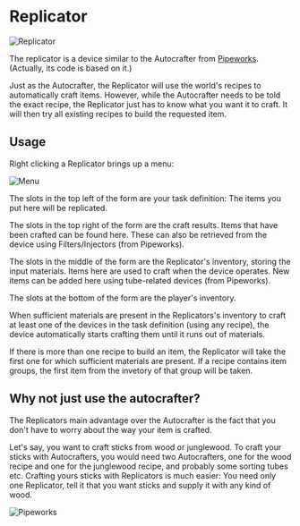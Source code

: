 Replicator
==========

![Replicator](/../doc/screens/replicator.png?raw=true)

The replicator is a device similar to the Autocrafter from [Pipeworks](http://vanessae.github.io/pipeworks/). (Actually, its code is based on it.)

Just as the Autocrafter, the Replicator will use the world's recipes to automatically craft items. However, while the Autocrafter needs to be told the exact recipe, the Replicator just has to know what you want it to craft. It will then try all existing recipes to build the requested item.

Usage
-----

Right clicking a Replicator brings up a menu:

![Menu](/../doc/screens/menu.png?raw=true)

The slots in the top left of the form are your task definition: The items you put here will be replicated. 

The slots in the top right of the form are the craft results. Items that have been crafted can be found here. These can also be retrieved from the device using Filters/Injectors (from Pipeworks).

The slots in the middle of the form are the Replicator's inventory, storing the input materials. Items here are used to craft when the device operates. New items can be added here using tube-related devices (from Pipeworks). 

The slots at the bottom of the form are the player's inventory.

When sufficient materials are present in the Replicators's inventory to craft at least one of the devices in the task definition (using any recipe), the device automatically starts crafting them until it runs out of materials.

If there is more than one recipe to build an item, the Replicator will take the first one for which sufficient materials are present. If a recipe contains item groups, the first item from the invetory of that group will be taken.

Why not just use the autocrafter?
---------------------------------

The Replicators main advantage over the Autocrafter is the fact that you don't have to worry about the way your item is crafted. 

Let's say, you want to craft sticks from wood or junglewood. To craft your sticks with Autocrafters, you would need two Autocrafters, one for the wood recipe and one for the junglewood recipe, and probably some sorting tubes etc. Crafting yours sticks with Replicators is much easier: You need only one Replicator, tell it that you want sticks and supply it with any kind of wood. 

![Pipeworks](/../doc/screens/pipeworks.png?raw=true)
